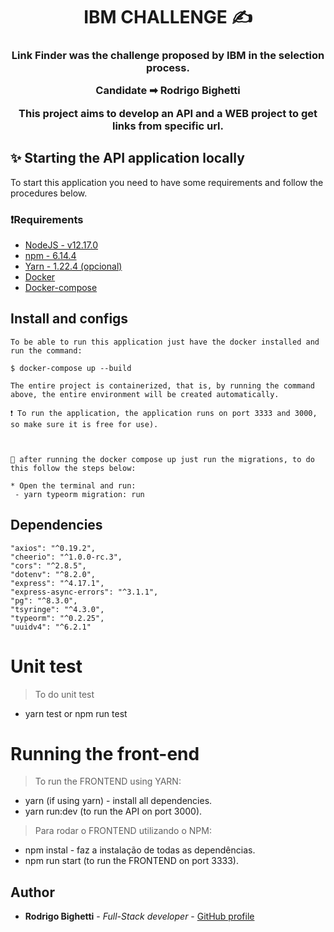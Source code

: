 <h1 align="center">
  <strong>IBM CHALLENGE ✍</strong>
</h1>

<h3 align="center">
  Link Finder was the challenge proposed by IBM in the selection process.
  <p>Candidate ➡ Rodrigo Bighetti</p>
  <p>This project aims to develop an API and a WEB project to get links from specific url.</p>
</h3>

## ✨ Starting the API application locally

To start this application you need to have some requirements and follow the procedures below.

### ❗Requirements

- [NodeJS - v12.17.0](https://nodejs.org/en/)
- [npm - 6.14.4](https://www.npmjs.com/)
- [Yarn - 1.22.4 (opcional)](https://yarnpkg.com/)
- [Docker](https://docs.docker.com/get-docker/)
- [Docker-compose](https://docs.docker.com/compose/install/)

## Install and configs

```
To be able to run this application just have the docker installed and run the command:

$ docker-compose up --build

The entire project is containerized, that is, by running the command above, the entire environment will be created automatically.

❗ To run the application, the application runs on port 3333 and 3000, so make sure it is free for use).



🎯 after running the docker compose up just run the migrations, to do this follow the steps below:

* Open the terminal and run:
 - yarn typeorm migration: run

```

## Dependencies

```
"axios": "^0.19.2",
"cheerio": "^1.0.0-rc.3",
"cors": "^2.8.5",
"dotenv": "^8.2.0",
"express": "^4.17.1",
"express-async-errors": "^3.1.1",
"pg": "^8.3.0",
"tsyringe": "^4.3.0",
"typeorm": "^0.2.25",
"uuidv4": "^6.2.1"
```

# Unit test

> To do unit test

- yarn test or npm run test

# Running the front-end

> To run the FRONTEND using YARN:

- yarn (if using yarn) - install all dependencies.
- yarn run:dev (to run the API on port 3000).

> Para rodar o FRONTEND utilizando o NPM:

- npm instal - faz a instalação de todas as dependências.
- npm run start (to run the FRONTEND on port 3333).

## Author

- **Rodrigo Bighetti** - _Full-Stack developer_ - [GitHub profile](https://github.com/robighetti)
